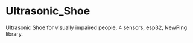 # Ultrasonic_Shoe
Ultrasonic Shoe for visually impaired people, 4 sensors,  esp32, NewPing library.
